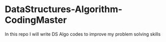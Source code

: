 # DataStructures-Algorithm-CodingMaster
In this repo I will write DS Algo codes to improve my problem solving skills

